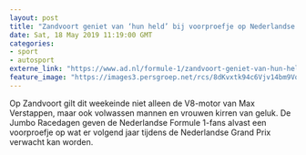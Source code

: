 ```yaml
---
layout: post
title: "Zandvoort geniet van ‘hun held’ bij voorproefje op Nederlandse GP"
date: Sat, 18 May 2019 11:19:00 GMT
categories: 
- sport 
- autosport 
externe_link: "https://www.ad.nl/formule-1/zandvoort-geniet-van-hun-held-bij-voorproefje-op-nederlandse-gp~aa84ff9c/"
feature_image: "https://images3.persgroep.net/rcs/8dKvxtk94c6Vjv14bm9VqDrsrEU/diocontent/148668522/_fitwidth/400/?appId=21791a8992982cd8da851550a453bd7f&quality=0.7"
---
```


Op Zandvoort gilt dit weekeinde niet alleen de V8-motor van Max Verstappen, maar ook volwassen mannen en vrouwen kirren van geluk. De Jumbo Racedagen geven de Nederlandse Formule 1-fans alvast een voorproefje op wat er volgend jaar tijdens de Nederlandse Grand Prix verwacht kan worden.
